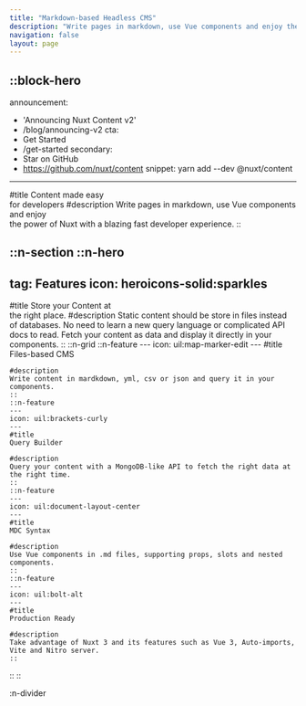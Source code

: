 ```yaml
---
title: "Markdown-based Headless CMS"
description: "Write pages in markdown, use Vue components and enjoy the power of Nuxt with a blazing fast developer experience."
navigation: false
layout: page
---
```


::block-hero
---
announcement:
  - 'Announcing Nuxt Content v2'
  - /blog/announcing-v2
cta:
  - Get Started
  - /get-started
secondary:
  - Star on GitHub
  - https://github.com/nuxt/content
snippet: yarn add --dev @nuxt/content
---
#title
Content made easy  
for developers
#description
Write pages in markdown, use Vue components and enjoy  
the power of Nuxt with a blazing fast developer experience.
::

::n-section
  ::n-hero
  ---
  tag: Features
  icon: heroicons-solid:sparkles
  ---
  #title
  Store your Content at  
  the right place.
  #description
  Static content should be store in files instead of databases. No need to learn a new query language or complicated API docs to read. Fetch your content as data and display it directly in your components.
  ::
  ::n-grid
    ::n-feature
    ---
    icon: uil:map-marker-edit
    ---
    #title
    Files-based CMS
    
    #description
    Write content in mardkdown, yml, csv or json and query it in your components.
    ::
    ::n-feature
    ---
    icon: uil:brackets-curly
    ---
    #title
    Query Builder
    
    #description
    Query your content with a MongoDB-like API to fetch the right data at the right time.
    ::
    ::n-feature
    ---
    icon: uil:document-layout-center
    ---
    #title
    MDC Syntax
    
    #description
    Use Vue components in .md files, supporting props, slots and nested components.
    ::
    ::n-feature
    ---
    icon: uil:bolt-alt
    ---
    #title
    Production Ready
    
    #description
    Take advantage of Nuxt 3 and its features such as Vue 3, Auto-imports, Vite and Nitro server.
    ::
  ::
::

:n-divider
